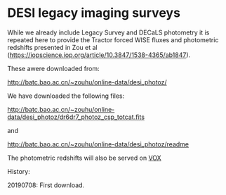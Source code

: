 # DESI legacy imaging surveys

While we already include Legacy Survey and DECaLS photometry it is repeated here to provide the Tractor forced WISE fluxes and photometric redshifts presented in Zou et al (https://iopscience.iop.org/article/10.3847/1538-4365/ab1847).

These awere downloaded from:

http://batc.bao.ac.cn/~zouhu/online-data/desi_photoz/

We have downloaded the following files:

http://batc.bao.ac.cn/~zouhu/online-data/desi_photoz/dr6dr7_photoz_csp_totcat.fits

and

http://batc.bao.ac.cn/~zouhu/online-data/desi_photoz/readme

The photometric redshifts will also be served on [VOX](https://herschel-vos.phys.sussex.ac.uk/)

History:

20190708: First download.
